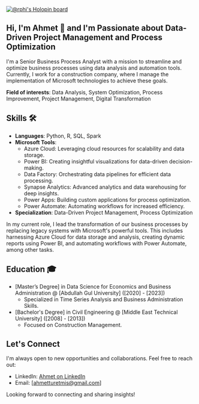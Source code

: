 [![@rphi's Holopin board](https://holopin.io/api/user/board?user=aturetmis)](https://holopin.io/@aturetmis)
## Hi, I'm Ahmet 👋 and I'm Passionate about Data-Driven Project Management and Process Optimization

I'm a Senior Business Process Analyst with a mission to streamline and optimize business processes using data analysis and automation tools. Currently, I work for a construction company, where I manage the implementation of Microsoft technologies to achieve these goals.

**Field of interests**: Data Analysis, System Optimization, Process Improvement, Project Management, Digital Transformation

## Skills 🛠️
- **Languages**: Python, R, SQL, Spark
- **Microsoft Tools**:
  - Azure Cloud: Leveraging cloud resources for scalability and data storage.
  - Power BI: Creating insightful visualizations for data-driven decision-making.
  - Data Factory: Orchestrating data pipelines for efficient data processing.
  - Synapse Analytics: Advanced analytics and data warehousing for deep insights.
  - Power Apps: Building custom applications for process optimization.
  - Power Automate: Automating workflows for increased efficiency.
- **Specialization**: Data-Driven Project Management, Process Optimization

In my current role, I lead the transformation of our business processes by replacing legacy systems with Microsoft's powerful tools. This includes harnessing Azure Cloud for data storage and analysis, creating dynamic reports using Power BI, and automating workflows with Power Automate, among other tasks.

## Education 🎓
- [Master’s Degree] in Data Science for Economics and Business Administration @ [Abdullah Gul University] ([2020] - [2023])
  - Specialized in Time Series Analysis and Business Administration Skills.
- [Bachelor's Degree] in Civil Engineering @ [Middle East Technical University] ([2008] - [2013])
  - Focused on Construction Management.

## Let's Connect

I'm always open to new opportunities and collaborations. Feel free to reach out:

- LinkedIn: [Ahmet on LinkedIn](https://www.linkedin.com/in/ahmet-turetmis/)
- Email: [ahmetturetmis@gmail.com]

Looking forward to connecting and sharing insights!
